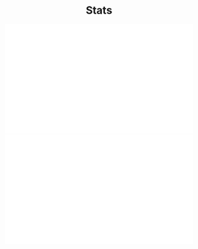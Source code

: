 <div align="center">
  <h1> Stats </h1>
  <img src="https://github.com/ghostnear/git-stats/blob/master/generated/overview.svg#gh-dark-mode-only" />
  <img src="https://github.com/ghostnear/git-stats/blob/master/generated/languages.svg#gh-dark-mode-only" />
</div>
